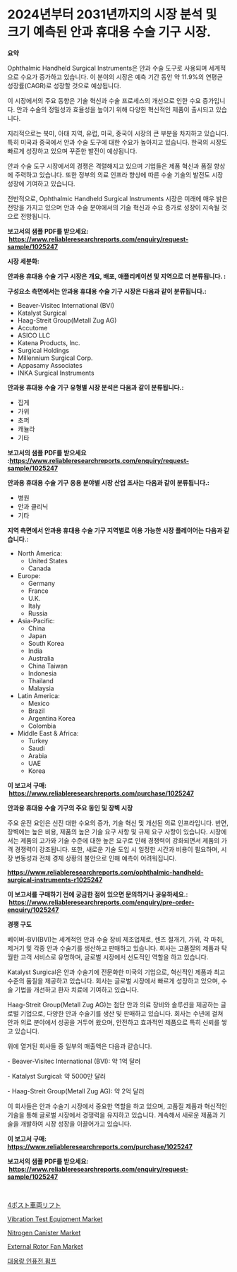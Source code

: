 <p><h1>2024년부터 2031년까지의 시장 분석 및 크기 예측된 안과 휴대용 수술 기구 시장.</h1></p><p><strong>요약</strong></p>
<p><p>Ophthalmic Handheld Surgical Instruments은 안과 수술 도구로 사용되며 세계적으로 수요가 증가하고 있습니다. 이 분야의 시장은 예측 기간 동안 약 11.9%의 연평균 성장률(CAGR)로 성장할 것으로 예상됩니다.</p><p>이 시장에서의 주요 동향은 기술 혁신과 수술 프로세스의 개선으로 인한 수요 증가입니다. 안과 수술의 정밀성과 효율성을 높이기 위해 다양한 혁신적인 제품이 출시되고 있습니다.</p><p>지리적으로는 북미, 아태 지역, 유럽, 미국, 중국이 시장의 큰 부분을 차지하고 있습니다. 특히 미국과 중국에서 안과 수술 도구에 대한 수요가 높아지고 있습니다. 한국의 시장도 빠르게 성장하고 있으며 꾸준한 발전이 예상됩니다.</p><p>안과 수술 도구 시장에서의 경쟁은 격렬해지고 있으며 기업들은 제품 혁신과 품질 향상에 주력하고 있습니다. 또한 정부의 의료 인프라 향상에 따른 수술 기술의 발전도 시장 성장에 기여하고 있습니다.</p><p>전반적으로, Ophthalmic Handheld Surgical Instruments 시장은 미래에 매우 밝은 전망을 가지고 있으며 안과 수술 분야에서의 기술 혁신과 수요 증가로 성장이 지속될 것으로 전망됩니다.</p></p>
<p><strong>보고서의 샘플 PDF를 받으세요: &nbsp;<a href="https://www.reliableresearchreports.com/enquiry/request-sample/1025247">https://www.reliableresearchreports.com/enquiry/request-sample/1025247</a></strong></p>
<p><strong>시장 세분화:</strong></p>
<p><strong> 안과용 휴대용 수술 기구 시장은 개요, 배포, 애플리케이션 및 지역으로 더 분류됩니다. :</strong></p>
<p><strong>구성요소 측면에서는 안과용 휴대용 수술 기구 시장은 다음과 같이 분류됩니다.:</strong></p>
<p><ul><li>Beaver-Visitec International (BVI)</li><li>Katalyst Surgical</li><li>Haag-Streit Group(Metall Zug AG)</li><li>Accutome</li><li>ASICO LLC</li><li>Katena Products, Inc.</li><li>Surgical Holdings</li><li>Millennium Surgical Corp.</li><li>Appasamy Associates</li><li>INKA Surgical Instruments</li></ul></p>
<p><strong> 안과용 휴대용 수술 기구 유형별 시장 분석은 다음과 같이 분류됩니다.:</strong></p>
<p><ul><li>집게</li><li>가위</li><li>초퍼</li><li>캐뉼라</li><li>기타</li></ul></p>
<p><strong>보고서의 샘플 PDF를 받으세요 :<a href="https://www.reliableresearchreports.com/enquiry/request-sample/1025247">https://www.reliableresearchreports.com/enquiry/request-sample/1025247</a></strong></p>
<p><strong> 안과용 휴대용 수술 기구 응용 분야별 시장 산업 조사는 다음과 같이 분류됩니다.:</strong></p>
<p><ul><li>병원</li><li>안과 클리닉</li><li>기타</li></ul></p>
<p><strong>지역 측면에서 안과용 휴대용 수술 기구 지역별로 이용 가능한 시장 플레이어는 다음과 같습니다.:</strong></p>
<p><ul>
    <li>
        North America:
        <ul>
            <li>United States</li>
            <li>Canada</li>
        </ul>
    </li>
    <li>
        Europe:
        <ul>
            <li>Germany</li>
            <li>France</li>
            <li>U.K.</li>
            <li>Italy</li>
            <li>Russia</li>
        </ul>
    </li>
    <li>
        Asia-Pacific:
        <ul>
            <li>China</li>
            <li>Japan</li>
            <li>South Korea</li>
            <li>India</li>
            <li>Australia</li>
            <li>China Taiwan</li>
            <li>Indonesia</li>
            <li>Thailand</li>
            <li>Malaysia</li>
        </ul>
    </li>
    <li>
        Latin America:
        <ul>
            <li>Mexico</li>
            <li>Brazil</li>
            <li>Argentina Korea</li>
            <li>Colombia</li>
        </ul>
    </li>
    <li>
        Middle East & Africa:
        <ul>
            <li>Turkey</li>
            <li>Saudi</li>
            <li>Arabia</li>
            <li>UAE</li>
            <li>Korea</li>
        </ul>
    </li>
    </ul></p>
<p><strong>이 보고서 구매: &nbsp;<a href="https://www.reliableresearchreports.com/purchase/1025247">https://www.reliableresearchreports.com/purchase/1025247</a></strong></p>
<p><strong>안과용 휴대용 수술 기구의 주요 동인 및 장벽 시장</strong></p>
<p><p>주요 운전 요인은 신진 대한 수요의 증가, 기술 혁신 및 개선된 의료 인프라입니다. 반면, 장벽에는 높은 비용, 제품의 높은 기술 요구 사항 및 규제 요구 사항이 있습니다. 시장에서는 제품의 고가와 기술 수준에 대한 높은 요구로 인해 경쟁력이 강화되면서 제품의 가격 경쟁력이 강조됩니다. 또한, 새로운 기술 도입 시 일정한 시간과 비용이 필요하며, 시장 변동성과 전체 경제 상황의 불안으로 인해 예측이 어려워집니다.</p></p>
<p><strong><a href="https://www.reliableresearchreports.com/ophthalmic-handheld-surgical-instruments-r1025247">https://www.reliableresearchreports.com/ophthalmic-handheld-surgical-instruments-r1025247</a></strong></p>
<p><strong>이 보고서를 구매하기 전에 궁금한 점이 있으면 문의하거나 공유하세요.: &nbsp;<a href="https://www.reliableresearchreports.com/enquiry/pre-order-enquiry/1025247">https://www.reliableresearchreports.com/enquiry/pre-order-enquiry/1025247</a></strong></p>
<p><strong>경쟁 구도</strong></p>
<p><p>베이버-BVI(BVI)는 세계적인 안과 수술 장비 제조업체로, 렌즈 절개기, 가위, 각 마취, 제거기 및 각종 안과 수술기를 생산하고 판매하고 있습니다. 회사는 고품질의 제품과 탁월한 고객 서비스로 유명하며, 글로벌 시장에서 선도적인 역할을 하고 있습니다.</p><p>Katalyst Surgical은 안과 수술기에 전문화한 미국의 기업으로, 혁신적인 제품과 최고 수준의 품질을 제공하고 있습니다. 회사는 글로벌 시장에서 빠르게 성장하고 있으며, 수술 기법을 개선하고 환자 치료에 기여하고 있습니다.</p><p>Haag-Streit Group(Metall Zug AG)는 첨단 안과 의료 장비와 솔루션을 제공하는 글로벌 기업으로, 다양한 안과 수술기를 생산 및 판매하고 있습니다. 회사는 수년에 걸쳐 안과 의료 분야에서 성공을 거두어 왔으며, 안전하고 효과적인 제품으로 특히 신뢰를 쌓고 있습니다.</p><p>위에 열거된 회사들 중 일부의 매출액은 다음과 같습니다.</p><p>- Beaver-Visitec International (BVI): 약 1억 달러</p><p>- Katalyst Surgical: 약 5000만 달러</p><p>- Haag-Streit Group(Metall Zug AG): 약 2억 달러</p><p>이 회사들은 안과 수술기 시장에서 중요한 역할을 하고 있으며, 고품질 제품과 혁신적인 기술을 통해 글로벌 시장에서 경쟁력을 유지하고 있습니다. 계속해서 새로운 제품과 기술을 개발하여 시장 성장을 이끌어가고 있습니다.</p></p>
<p><strong>이 보고서 구매: &nbsp; <a href="https://www.reliableresearchreports.com/purchase/1025247">https://www.reliableresearchreports.com/purchase/1025247</a></strong></p>
<p><strong>보고서의 샘플 PDF를 받으세요: &nbsp;<a href="https://www.reliableresearchreports.com/enquiry/request-sample/1025247">https://www.reliableresearchreports.com/enquiry/request-sample/1025247</a></strong><strong></strong></p>
<p>&nbsp;</p>
<p><p><a href="https://medium.com/@juliafadel1922/4%E3%81%A4%E3%83%9D%E3%82%B9%E3%83%88%E8%BB%8A%E4%B8%A1%E3%83%AA%E3%83%95%E3%83%88%E5%B8%82%E5%A0%B4%E3%81%AE%E3%83%A1%E3%83%88%E3%83%AA%E3%82%AF%E3%82%B9%E3%82%92%E8%A7%A3%E8%AA%AD%E3%81%99%E3%82%8B-%E5%B8%82%E5%A0%B4%E3%82%B7%E3%82%A7%E3%82%A2-%E3%83%88%E3%83%AC%E3%83%B3%E3%83%89-%E6%88%90%E9%95%B7%E3%83%91%E3%82%BF%E3%83%BC%E3%83%B3-989c18ce3dc3">4ポスト車両リフト</a></p><p><a href="https://www.linkedin.com/pulse/vibration-test-equipment-market-trends-forecast-competitive-analysis-x0e4e?trackingId=KfSYlCZI%2FxXXanKCcvF1AA%3D%3D">Vibration Test Equipment Market</a></p><p><a href="https://www.linkedin.com/pulse/nitrogen-canister-market-comprehensive-assessment-type-application-mi6je?trackingId=Z%2FBrKrZbc3iV6m2WZCVLpA%3D%3D">Nitrogen Canister Market</a></p><p><a href="https://github.com/changoleonlaverguenzanoexiste/Market-Research-Report-List-2/blob/main/external-rotor-fan-market.md">External Rotor Fan Market</a></p><p><a href="https://medium.com/@alexemumu2022/%EB%8C%80%EC%9A%A9%EB%9F%89-%EC%A3%BC%EC%9E%85-%ED%8E%8C%ED%94%84-%EC%8B%9C%EC%9E%A5-%EB%B6%84%EC%84%9D-cagr-%EC%8B%9C%EC%9E%A5-%EC%84%B8%EB%B6%84%ED%99%94-%EB%B0%8F-%EA%B8%80%EB%A1%9C%EB%B2%8C-%EC%82%B0%EC%97%85-%EA%B0%9C%EC%9A%94-67edc3642797">대용량 인퓨전 펌프</a></p></p>